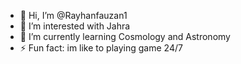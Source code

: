 - 👋 Hi, I’m @Rayhanfauzan1
- 👀 I’m interested with Jahra
- 🌱 I’m currently learning Cosmology and Astronomy
- ⚡ Fun fact: im like to playing game 24/7

<!---
Rayhanfauzan1/Rayhanfauzan1 is a ✨ special ✨ repository because its `README.md` (this file) appears on your GitHub profile.
You can click the Preview link to take a look at your changes.
--->
